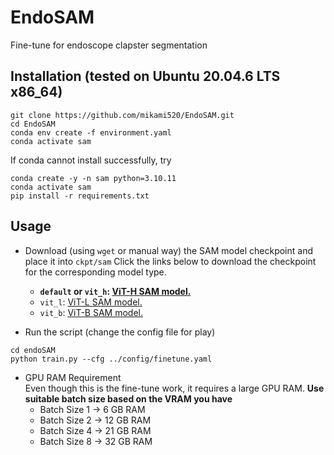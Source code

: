 <!--
 * @Author: Chris Xiao yl.xiao@mail.utoronto.ca
 * @Date: 2023-09-12 22:10:18
 * @LastEditors: Chris Xiao yl.xiao@mail.utoronto.ca
 * @LastEditTime: 2023-09-16 22:34:39
 * @FilePath: /EndoSAM/README.md
 * @Description: 
 * I Love IU
 * Copyright (c) 2023 by Chris Xiao yl.xiao@mail.utoronto.ca, All Rights Reserved. 
-->
# EndoSAM
Fine-tune for endoscope clapster segmentation

## Installation (tested on Ubuntu 20.04.6 LTS x86_64)
```
git clone https://github.com/mikami520/EndoSAM.git
cd EndoSAM
conda env create -f environment.yaml
conda activate sam
```
If conda cannot install successfully, try
 ```
conda create -y -n sam python=3.10.11
conda activate sam
pip install -r requirements.txt
```

## Usage
- Download (using ```wget``` or manual way) the SAM model checkpoint and place it into ```ckpt/sam```
Click the links below to download the checkpoint for the corresponding model type.

    - **`default` or `vit_h`: [ViT-H SAM model.](https://dl.fbaipublicfiles.com/segment_anything/sam_vit_h_4b8939.pth)**
    - `vit_l`: [ViT-L SAM model.](https://dl.fbaipublicfiles.com/segment_anything/sam_vit_l_0b3195.pth)
    - `vit_b`: [ViT-B SAM model.](https://dl.fbaipublicfiles.com/segment_anything/sam_vit_b_01ec64.pth)
- Run the script (change the config file for play)
```
cd endoSAM
python train.py --cfg ../config/finetune.yaml
```
- GPU RAM Requirement\
Even though this is the fine-tune work, it requires a large GPU RAM. **Use suitable batch size based on the VRAM you have**
    - Batch Size 1 -> 6 GB RAM
    - Batch Size 2 -> 12 GB RAM
    - Batch Size 4 -> 21 GB RAM
    - Batch Size 8 -> 32 GB RAM
